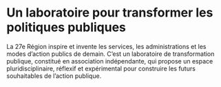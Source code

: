 # Un laboratoire pour transformer les politiques publiques

La 27e Région inspire et invente les services, les administrations et les modes d’action publics de demain. C’est un laboratoire de transformation publique, constitué en association indépendante, qui propose un espace pluridisciplinaire, réflexif et expérimental pour construire les futurs souhaitables de l’action publique.

